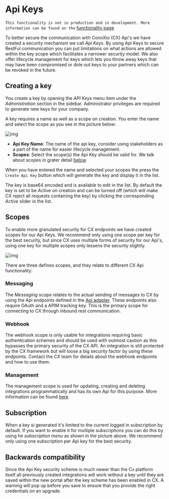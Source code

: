 
# Api Keys

`This functionality is not in production and in development. More information can be found on the` [functionality page](/Functionality)

To better secure the communication with ConnXio (CX) Api's we have created a security mechanism we call *Api Keys*. By using Api Keys to secure RestFul communication you can put limitations on what actions are allowed within the key scope which facilitates a narrower security model. We also offer lifecycle management for keys which lets you throw away keys that may have been compromised or dole out keys to your partners which can be revoked in the future.

## Creating a key

You create a key by opening the *API Keys* menu item under the *Administration* section in the sidebar. Administrator privileges are required to generate new keys for your company.

A key requires a name as well as a scope on creation. You enter the name and select the scope as you see in the picture below:

![img](https://cmhpictsa.blob.core.windows.net/pictures/ApiKey_create.png?sv=2020-10-02&st=2022-06-10T11%3A57%3A23Z&se=2040-06-11T11%3A57%3A00Z&sr=b&sp=r&sig=J1aKZcpbXt4XP4uoyfP%2B04F2wKsP8HUDedH9HeIg9SM%3D)

- **Api Key Name**: The name of the api key, consider using stakeholders as a part of the name for easier lifecycle management.
- **Scopes**: Select the scope(s) the Api Key should be valid for. We talk about scopes in grater detail [below](#scopes).

When you have entered the name and selected your scopes the press the `Create Api Key` button which will generate the key and display it in the list.

The key is base64 encoded and is available to edit in the list. By default the key is set to be *Active* on creation and can be turned off (which will make CX reject all requests containing the key) by clicking the corresponding *Active* slider in the list.

## Scopes

To enable more granulated security for CX endpoints we have created scopes for our Api Keys. We recommend only using one scope per key for the best security, but since CX uses multiple forms of security for our Api's, using one key for multiple scopes only lessens the security slightly.

![img](https://cmhpictsa.blob.core.windows.net/pictures/ApiKey_Scopes.png?sv=2020-10-02&st=2022-06-10T11%3A56%3A38Z&se=2040-06-11T11%3A56%3A00Z&sr=b&sp=r&sig=QR1yJFNOq8htrguGLwyWgfzczcKQmf3m%2BVxIQbZVp7w%3D)

There are three defines scopes, and they relate to different CX Api functionality:

### Messaging

The *Messaging* scope relates to the actual sending of messages to CX by using the Api endpoints defined in the [Api adapter](/Adapters/Inbound/api.md). These endpoints also require OAuth and a APIM tracking key. This is the primary scope for connecting to CX through inbound rest communication.

### Webhook

The webhook scope is only usable for integrations requiring basic authentication schemes and should be used with outmost caution as this bypasses the primary security of the CX API. An integration is still protected by the CX framework but will loose a big security factor by using these endpoints. Contact the CX team for details about the webhook endpoints and how to use them.

### Management

The management scope is used for updating, creating and deleting integrations programmatically and has its own Api for this purpose. More information can be found [here](/Management/management-api.md).

## Subscription

When a key si generated it's limited to the current logged in subscription by default. If you want to enable it for multiple subscriptions you can do this by using he *subscription menu* as shown in the picture above. We recommend only using one subscription per Api key for the best security.

## Backwards compatibility

Since the Api Key security scheme is much newer than the Cx platform itself all previously created integrations will work without a key until they are saved within the new portal after the key scheme has been enabled in CX. A warning will pop up before you save to ensure that you provide the right credentials on an upgrade.
